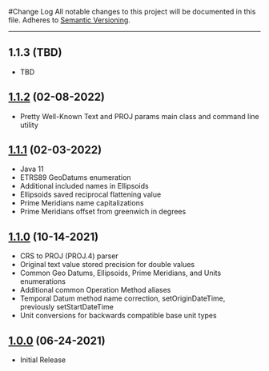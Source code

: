 #Change Log
All notable changes to this project will be documented in this file.
Adheres to [Semantic Versioning](http://semver.org/).

---

## 1.1.3 (TBD)

* TBD

## [1.1.2](https://github.com/ngageoint/coordinate-reference-systems-java/releases/tag/1.1.2) (02-08-2022)

* Pretty Well-Known Text and PROJ params main class and command line utility

## [1.1.1](https://github.com/ngageoint/coordinate-reference-systems-java/releases/tag/1.1.1) (02-03-2022)

* Java 11
* ETRS89 GeoDatums enumeration
* Additional included names in Ellipsoids
* Ellipsoids saved reciprocal flattening value
* Prime Meridians name capitalizations
* Prime Meridians offset from greenwich in degrees

## [1.1.0](https://github.com/ngageoint/coordinate-reference-systems-java/releases/tag/1.1.0) (10-14-2021)

* CRS to PROJ (PROJ.4) parser
* Original text value stored precision for double values
* Common Geo Datums, Ellipsoids, Prime Meridians, and Units enumerations
* Additional common Operation Method aliases
* Temporal Datum method name correction, setOriginDateTime, previously setStartDateTime
* Unit conversions for backwards compatible base unit types

## [1.0.0](https://github.com/ngageoint/coordinate-reference-systems-java/releases/tag/1.0.0) (06-24-2021)

* Initial Release
